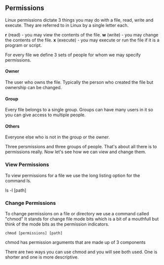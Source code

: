 ## Permissions



Linux permissions dictate 3 things you may do with a file, read, write and execute. They are referred to in Linux by a single letter each.



__r__ (read) - you may view the contents of the file.
__w__ (write) - you may change the contents of the file.
__x__ (execute) - you may execute or run the file if it is a program or script.



For every file we define 3 sets of people for whom we may specify permissions.



#### Owner



The user who owns the file. Typically the person who created the file but ownership can be changed.



#### Group



Every file belongs to a single group. Groups can have many users in it so you can give access to multiple people.



#### Others



Everyone else who is not in the group or the owner.




Three persmissions and three groups of people. That's about all there is to permissions really. Now let's see how we can view and change them.



### View Permissions



To view permissions for a file we use the long listing option for the command ls.



ls -l [path]



### Change Permissions



To change permissions on a file or directory we use a command called "chmod" It stands for change file mode bits which is a bit of a mouthfull but think of the mode bits as the permission indicators.



```
chmod [permissions] [path]
```



chmod has permission arguments that are made up of 3 components



There are two ways you can use chmod and you will see both used. One is shorter and one is more descriptive.
